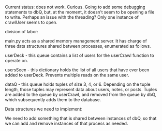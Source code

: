 Current status:
does not work.  Curious.  Going to add some debugging statements to dbQ, but, at the moment, it doesn't seem to be opening a file to write.  Perhaps an issue with the threading?  Only one instance of crawlUser seems to open.


division of labor:

main.py acts as a shared memory management server.  It has charge of three data structures shared between processes, enumerated as follows.

userDeck - this queue contains a list of users for the userCrawl function to operate on.

usersSeen - this dictionary holds the list of all users that have ever been added to userDeck.  Prevents multiple reads on the same user.

dataQ - this queue holds tuples of size 3, 4, or 6.  Depending on the tuple length, those tuples may represent data about users, notes, or posts.  Tuples are added to the queue by userCrawl, and removed from the queue by dbQ, which subsequently adds them to the database.

Data structures we need to implement:

We need to add something that is shared between instances of dbQ, so that we can add and remove instances of that process as needed.